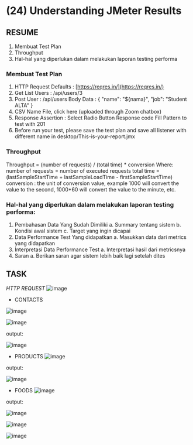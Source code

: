 # (24) Understanding JMeter Results
## RESUME
1. Membuat Test Plan
2. Throughput
3. Hal-hal yang diperlukan dalam melakukan laporan testing performa
### Membuat Test Plan

1. HTTP Request Defaults : [https://reqres.in/](https://reqres.in/)
2. Get List Users : /api/users/3
3. Post User : /api/users
Body Data :
{
"name": "${nama}",
"job": "Student ALTA"
}
4. CSV Name File, click here (uploaded through Zoom chatbox)
5. Response Assertion :
Select Radio Button Response code
Fill Pattern to test with 201
6. Before run your test, please save the test plan and save all listener with different name in desktop/This-is-your-report.jmx

### Throughput

Throughput = (number of requests) / (total time) * conversion
Where:
number of requests = number of executed requests
total time = (lastSampleStartTime + lastSampleLoadTime - firstSampleStartTime)
conversion : the unit of conversion value, example 1000 will convert the value to the second, 1000*60 will
convert the value to the minute, etc.

### Hal-hal yang diperlukan dalam melakukan laporan testing performa:

1. Pembahasan Data Yang Sudah Dimiliki
a. Summary tentang sistem
b. Kondisi awal sistem
c. Target yang ingin dicapai
2. Data Performance Test Yang didapatkan
a. Masukkan data dari metrics yang didapatkan
3. Interpretasi Data Performance Test
a. Interpretasi hasil dari metricsnya
4. Saran
a. Berikan saran agar sistem lebih baik lagi setelah dites


## TASK
*HTTP REQUEST*
![image](https://user-images.githubusercontent.com/75010847/162148235-b4841bd8-2632-4e8a-86b4-e90b739abedc.png)
- CONTACTS

![image](https://user-images.githubusercontent.com/75010847/162154428-67b3b668-ca9f-446b-87b5-23b7bddb9c98.png)


![image](https://user-images.githubusercontent.com/75010847/162153940-40bd974a-c044-4f1e-b57c-d6951ecc469a.png)

output:

![image](https://user-images.githubusercontent.com/75010847/162153533-c98e9e0a-7de7-40c1-9bbf-4b4ec1f58a62.png)


- PRODUCTS
![image](https://user-images.githubusercontent.com/75010847/162150013-79914eb6-4016-4b11-a2ec-ee597daa9c26.png)

output:

![image](https://user-images.githubusercontent.com/75010847/162153580-13f26881-3478-45f0-b6e8-e782dbdd78c7.png)


- FOODS
![image](https://user-images.githubusercontent.com/75010847/162152993-c669da3b-60ad-4a5c-b5f1-2ce2810b9908.png)

output:

![image](https://user-images.githubusercontent.com/75010847/162153646-407a3909-fcc9-492b-952a-92de5f1aae85.png)

![image](https://user-images.githubusercontent.com/75010847/162153672-71835fbf-fa9e-4687-bead-3ac0a746d86b.png)

![image](https://user-images.githubusercontent.com/75010847/162153708-7f5a077e-4db6-4978-b124-f9ad9308db0a.png)




